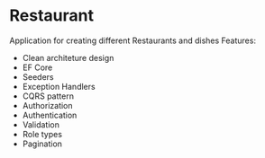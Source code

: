 # Restaurant

Application for creating different Restaurants and dishes
Features:
- Clean architeture design
- EF Core
- Seeders
- Exception Handlers
- CQRS pattern
- Authorization
- Authentication
- Validation
- Role types
- Pagination
